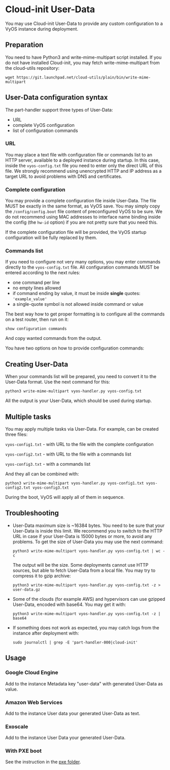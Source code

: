 # Cloud-init User-Data

You may use Cloud-init User-Data to provide any custom configuration to a VyOS instance during deployment.

## Preparation

You need to have Python3 and write-mime-multipart script installed. If you do not have installed Cloud-init, you may fetch write-mime-multipart from the cloud-utils repository:
```
wget https://git.launchpad.net/cloud-utils/plain/bin/write-mime-multipart
```

## User-Data configuration syntax

The part-handler support three types of User-Data:

 - URL
 - complete VyOS configuration
 - list of configuration commands

### URL
You may place a text file with configuration file or commands list to an HTTP server, available to a deployed instance during startup. In this case, inside the `vyos-config.txt` file you need to enter only the direct URL of this file. We strongly recommend using unencrypted HTTP and IP address as a target URL to avoid problems with DNS and certificates.

### Complete configuration

You may provide a complete configuration file inside User-Data. The file MUST be exactly in the same format, as VyOS save. You may simply copy the `/config/config.boot` file content of preconfigured VyOS to be sure. We do not recommend using MAC addresses to interface name binding inside the config (the `hw-id` option) if you are not pretty sure that you need this.

If the complete configuration file will be provided, the VyOS startup configuration will be fully replaced by them.

### Commands list

If you need to configure not very many options, you may enter commands directly to the `vyos-config.txt` file. All configuration commands MUST be entered according to the next rules:

 - one command per line
 - no empty lines allowed
 - if command ending by value, it must be inside **single** quotes: `'example_value'`
 - a single-quote symbol is not allowed inside command or value

The best way how to get proper formatting is to configure all the commands on a test router, then run on it:
```
show configuration commands
```
And copy wanted commands from the output.

You have two options on how to provide configuration commands:

## Creating User-Data

When your commands list will be prepared, you need to convert it to the User-Data format. Use the next command for this:

```
python3 write-mime-multipart vyos-handler.py vyos-config.txt
```
All the output is your User-Data, which should be used during startup.

## Multiple tasks

You may apply multiple tasks via User-Data. For example, can be created three files:

`vyos-config1.txt` - with URL to the file with the complete configuration

`vyos-config2.txt` - with URL to the file with a commands list

`vyos-config3.txt` - with a commands list

And they all can be combined with:
```
python3 write-mime-multipart vyos-handler.py vyos-config1.txt vyos-config2.txt vyos-config3.txt
```
During the boot, VyOS will apply all of them in sequence.

## Troubleshooting

- User-Data maximum size is ~16384 bytes. You need to be sure that your User-Data is inside this limit. We recommend you to switch to the HTTP URL in case if your User-Data is 15000 bytes or more, to avoid any problems. To get the size of User-Data you may use the next command:
  ```
  python3 write-mime-multipart vyos-handler.py vyos-config.txt | wc -c
  ```
  The output will be the size.
  Some deployments cannot use HTTP sources, but able to fetch User-Data from a local file. You may try to compress it to gzip archive:
  ```
  python3 write-mime-multipart vyos-handler.py vyos-config.txt -z > user-data.gz
  ```
- Some of the clouds (for example AWS) and hypervisors can use gzipped User-Data, encoded with base64. You may get it with:
  ```
  python3 write-mime-multipart vyos-handler.py vyos-config.txt -z | base64
  ```
- If something does not work as expected, you may catch logs from the instance after deployment with:
  ```
  sudo journalctl | grep -E 'part-handler-000|cloud-init'
  ```

## Usage

### Google Cloud Engine

Add to the instance Metadata key "user-data" with generated User-Data as value.

### Amazon Web Services

Add to the instance User data your generated User-Data as text.

### Exoscale

Add to the instance User Data your generated User-Data.

### With PXE boot

See the instruction in the [pxe folder](pxe/README.md).
